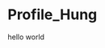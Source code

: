 # Profile_Hung
<html>
    <head>
        <title>Example</title>
    </head>
    <body>
        <p>hello world</p>
    </body>
</html>
